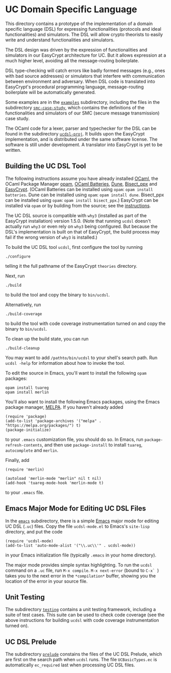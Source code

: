 UC Domain Specific Language
====================================================================

This directory contains a prototype of the implementation of a domain
specific language (DSL) for expressing functionalities (protocols and
ideal functionalities) and simulators. The DSL will allow crypto
theorists to easily write and understand functionalities and
simulators.

The DSL design was driven by the expression of functionalities and
simulators in our EasyCrypt architecture for UC.  But it allows
expression at a much higher level, avoiding all the message-routing
boilerplate.

DSL type-checking will catch errors like badly formed messages (e.g.,
ones with bad source addresses) or simulators that interfere with
communication between environment and adversary. When DSL code is
translated into EasyCrypt's procedural programming language,
message-routing boilerplate will be automatically generated.

Some examples are in the [`examples`](examples) subdirectory,
including the files in the subdirectory
[`smc-case-study`](examples/smc-case-study), which contains the
definitions of the functionalities and simulators of our SMC (secure
message transmission) case study.

The OCaml code for a lexer, parser and typechecker for the DSL can be
found in the subdirectory [`ucdsl-proj`](ucdsl-proj). It builds upon
the EasyCrypt implementation, and is distributed under the same
software license.  The software is still under development.  A
translator into EasyCrypt is yet to be written.

Building the UC DSL Tool
--------------------------------------------------------------------

The following instructions assume you have already installed
[OCaml](https://ocaml.org), the OCaml Package Manager
[opam](https://opam.ocaml.org), [OCaml
Batteries](https://ocaml-batteries-team.github.io/batteries-included/hdoc2/),
[Dune](https://dune.build),
[Bisect_ppx](https://github.com/aantron/bisect_ppx) and
[EasyCrypt](https://github.com/EasyCrypt/easycrypt).
(OCaml Batteries
can be installed using `opam`: `opam install batteries`. Dune can be
installed using `opam`: `opam install dune`.  Bisect_ppx can be
installed using `opam`: `opam install bisect_ppx`.) EasyCrypt can be
installed via `opam` or by building from the source; see the
[instructions](https://github.com/EasyCrypt/easycrypt).

The UC DSL source is compatible with `why3` (installed as part of the
EasyCrypt installation) version 1.5.0. (Note that running `ucdsl`
doesn't actually run `why3` or even rely on `why3` being
configured. But because the DSL's implementation is built on that of
EasyCrypt, the build process may fail if the wrong version of `why3`
is installed.)

To build the UC DSL tool `ucdsl`, first configure the tool by running

```
./configure
```

telling it the full pathname of the EasyCrypt `theories` directory.

Next, run

```
./build
```

to build the tool and copy the binary to `bin/ucdsl`.

Alternatively, run

```
./build-coverage
```

to build the tool with code coverage instrumentation turned on
and copy the binary to `bin/ucdsl`.

To clean up the build state, you can run

```
./build-cleanup
```

You may want to add `/pathto/bin/ucdsl` to your shell's search path.  Run
`ucdsl -help` for information about how to invoke the tool.

To edit the source in Emacs, you'll want to install the following
`opam` packages:

```
opam install tuareg
opam install merlin
```

You'll also want to install the following Emacs packages, using the Emacs
package manager, [MELPA](https://melpa.org/#/).  If you haven't
already added

```
(require 'package)
(add-to-list 'package-archives '("melpa" . "https://melpa.org/packages/") t)
(package-initialize)
```

to your `.emacs` customization file, you should do so. In Emacs, run
`package-refresh-contents`, and then use `package-install` to install
`tuareg`, `autocomplete` and `merlin`.

Finally, add

```
(require 'merlin)

(autoload 'merlin-mode "merlin" nil t nil)
(add-hook 'tuareg-mode-hook 'merlin-mode t)
```

to your `.emacs` file.

Emacs Major Mode for Editing UC DSL Files
--------------------------------------------------------------------

In the [`emacs`](emacs) subdirectory, there is a simple
[Emacs](https://www.gnu.org/software/emacs/) major mode for editing UC
DSL (`.uc`) files. Copy the file `ucdsl-mode.el` to Emacs's
`site-lisp` directory, and put the code

```
(require 'ucdsl-mode)
(add-to-list 'auto-mode-alist '("\\.uc\\'" . ucdsl-mode))
```

in your Emacs initialization file (typically `.emacs` in your
home directory).

The major mode provides simple syntax highlighting. To run the
`ucdsl` command on a `.uc` file, run `M-x compile`. `M-x next-error`
(bound to ``C-x` ``) takes you to the next error in the `*compilation*`
buffer, showing you the location of the error in your source file.

Unit Testing
--------------------------------------------------------------------

The subdirectory [`testing`](testing) contains a unit testing
framework, including a suite of test cases. This suite can
be used to check code coverage (see the above instructions for
building `ucdsl` with code coverage instrumentation turned on).

UC DSL Prelude
--------------------------------------------------------------------

The subdirectory [`prelude`](prelude) constains the files of the UC
DSL Prelude, which are first on the search path when `ucdsl` runs.
The file `UCBasicTypes.ec` is automatically `ec_required` last
when processing UC DSL files.
